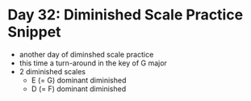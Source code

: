 # Day 32: Diminished Scale Practice Snippet

- another day of diminshed scale practice
- this time a turn-around in the key of G major
- 2 diminished scales
  - E (= G) dominant diminished 
  - D (= F) dominant diminished
